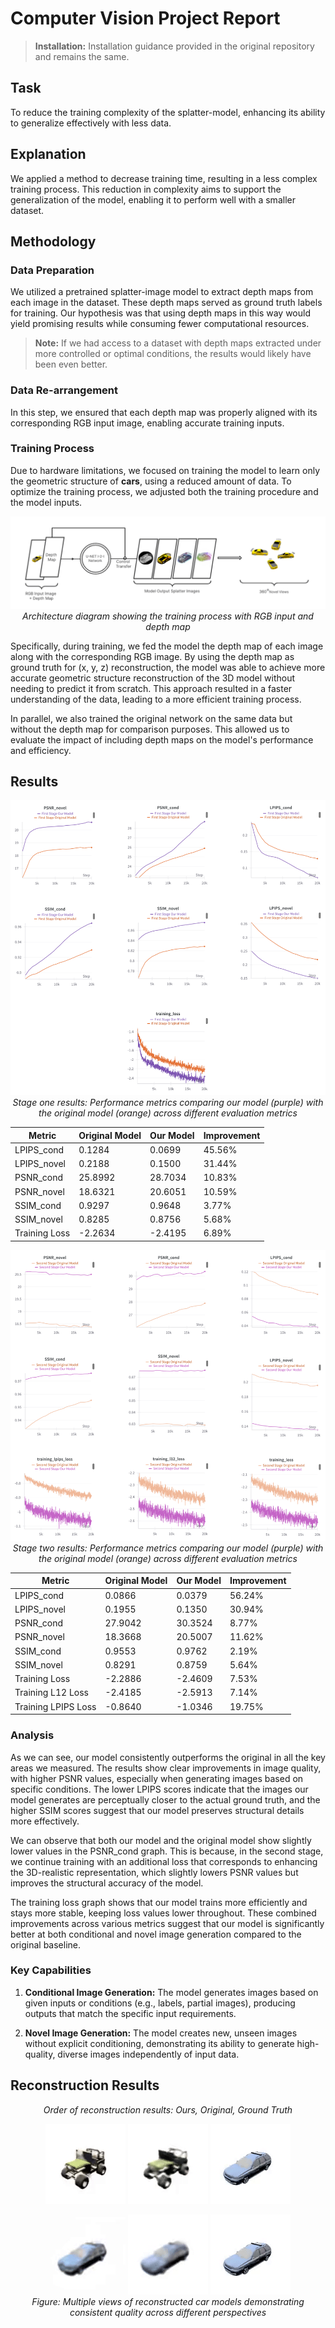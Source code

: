 # Computer Vision Project Report

> **Installation:** Installation guidance provided in the original repository and remains the same.

## Task
To reduce the training complexity of the splatter-model, enhancing its ability to generalize effectively with less data.

## Explanation
We applied a method to decrease training time, resulting in a less complex training process. This reduction in complexity aims to support the generalization of the model, enabling it to perform well with a smaller dataset.

## Methodology

### Data Preparation
We utilized a pretrained splatter-image model to extract depth maps from each image in the dataset. These depth maps served as ground truth labels for training. Our hypothesis was that using depth maps in this way would yield promising results while consuming fewer computational resources.

> **Note:** If we had access to a dataset with depth maps extracted under more controlled or optimal conditions, the results would likely have been even better.

### Data Re-arrangement
In this step, we ensured that each depth map was properly aligned with its corresponding RGB input image, enabling accurate training inputs.

### Training Process
Due to hardware limitations, we focused on training the model to learn only the geometric structure of **cars**, using a reduced amount of data. To optimize the training process, we adjusted both the training procedure and the model inputs. 

<p align="center">
  <img src="results/architecture.png" alt="Training Architecture">
  <br>
  <em>Architecture diagram showing the training process with RGB input and depth map</em>
</p>

Specifically, during training, we fed the model the depth map of each image along with the corresponding RGB image. By using the depth map as ground truth for (x, y, z) reconstruction, the model was able to achieve more accurate geometric structure reconstruction of the 3D model without needing to predict it from scratch. This approach resulted in a faster understanding of the data, leading to a more efficient training process.

In parallel, we also trained the original network on the same data but without the depth map for comparison purposes. This allowed us to evaluate the impact of including depth maps on the model's performance and efficiency.

## Results

<p align="center">
  <img src="results/graphs_first_stage.png" alt="Stage one results">
  <br>
  <em>Stage one results: Performance metrics comparing our model (purple) with the original model (orange) across different evaluation metrics</em>
</p>

<p align="center">
  
| Metric         | Original Model | Our Model | Improvement |
|----------------|----------------|-----------|-------------|
| LPIPS_cond     | 0.1284         | 0.0699    | 45.56%      |
| LPIPS_novel    | 0.2188         | 0.1500    | 31.44%      |
| PSNR_cond      | 25.8992        | 28.7034   | 10.83%      |
| PSNR_novel     | 18.6321        | 20.6051   | 10.59%      |
| SSIM_cond      | 0.9297         | 0.9648    | 3.77%       |
| SSIM_novel     | 0.8285         | 0.8756    | 5.68%       |
| Training Loss  | -2.2634        | -2.4195   | 6.89%       |

</p>

<p align="center">
  <img src="results/graphs_second_stage.png" alt="Stage two results">
  <br>
  <em>
    Stage two results: Performance metrics comparing our model (purple) with the original model (orange) across different evaluation metrics</em>
</p>

<p align="center">  

| Metric               | Original Model | Our Model | Improvement |
|----------------------|----------------|-----------|-------------|
| LPIPS_cond           | 0.0866         | 0.0379    | 56.24%      |
| LPIPS_novel          | 0.1955         | 0.1350    | 30.94%      |
| PSNR_cond            | 27.9042        | 30.3524   | 8.77%       |
| PSNR_novel           | 18.3668        | 20.5007   | 11.62%      |
| SSIM_cond            | 0.9553         | 0.9762    | 2.19%       |
| SSIM_novel           | 0.8291         | 0.8759    | 5.64%       |
| Training Loss        | -2.2886        | -2.4609   | 7.53%       |
| Training L12 Loss    | -2.4185        | -2.5913   | 7.14%       |
| Training LPIPS Loss  | -0.8640        | -1.0346   | 19.75%      |

</p>

### Analysis
As we can see, our model consistently outperforms the original in all the key areas we measured. The results show clear improvements in image quality, with higher PSNR values, especially when generating images based on specific conditions. The lower LPIPS scores indicate that the images our model generates are perceptually closer to the actual ground truth, and the higher SSIM scores suggest that our model preserves structural details more effectively. 

We can observe that both our model and the original model show slightly lower values in the PSNR_cond graph. This is because, in the second stage, we continue training with an additional loss that corresponds to enhancing the 3D-realistic representation, which slightly lowers PSNR values but improves the structural accuracy of the model.

The training loss graph shows that our model trains more efficiently and stays more stable, keeping loss values lower throughout. These combined improvements across various metrics suggest that our model is significantly better at both conditional and novel image generation compared to the original baseline.

### Key Capabilities

1. **Conditional Image Generation:** The model generates images based on given inputs or conditions (e.g., labels, partial images), producing outputs that match the specific input requirements.

2. **Novel Image Generation:** The model creates new, unseen images without explicit conditioning, demonstrating its ability to generate high-quality, diverse images independently of input data.

## Reconstruction Results

<p align="center">
<em>Order of reconstruction results: Ours, Original, Ground Truth</em>
</p>

<p align="center">
  <img src="results/ours.gif" alt="ours">
  <img src="results/original.gif" alt="original">
  <img src="results/gt.gif" alt="gt">
  <br>
</p>

<p align="center">
  <img src="results/ours_2.gif" alt="ours">
  <img src="results/original_2.gif" alt="original">
  <img src="results/gt_2.gif" alt="gt">
  <br>
  <em>Figure: Multiple views of reconstructed car models demonstrating consistent quality across different perspectives</em>
</p>
